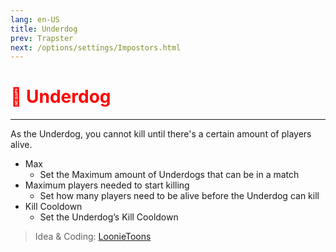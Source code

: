 ```yaml
---
lang: en-US
title: Underdog
prev: Trapster
next: /options/settings/Impostors.html
---
```


# <font color="red">🐶 <b>Underdog</b></font> <Badge text="Killing" type="tip" vertical="middle"/>
---

As the Underdog, you cannot kill until there's a certain amount of players alive.
* Max
  * Set the Maximum amount of Underdogs that can be in a match
* Maximum players needed to start killing
  * Set how many players need to be alive before the Underdog can kill
* Kill Cooldown
  * Set the Underdog’s Kill Cooldown

> Idea & Coding: [LoonieToons](https://github.com/Loonie-Toons)